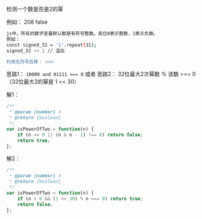 检测一个数是否是2的幂

例如： 208  false
``` bash
js中，所有的数字变量默认都是有符号整数。高位0表示整数，1表示负数。
例如： 
const signed_32 = '1'.repeat(31);
signed_32 << 1 // 溢出

利用无符号右移： >>>
```
思路1： `10000 and 01111 === 0` 或者 
思路2： 32位最大2次幂数 % 该数 === 0 （32位最大2的幂是  1 << 30）

解1： 
``` js
/**
 * @param {number} n
 * @return {boolean}
 */
var isPowerOfTwo = function(n) {
    if (n <= 0 || (n & n - 1) !== 0) return false;
    return true;
};
```

解2：
``` js
/**
 * @param {number} n
 * @return {boolean}
 */
var isPowerOfTwo = function(n) {
    if (n > 0 && (1 << 30) % n === 0) return true;
    return false;
};
```